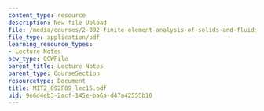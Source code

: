 ```yaml
---
content_type: resource
description: New file Upload
file: /media/courses/2-092-finite-element-analysis-of-solids-and-fluids-i-fall-2009/9e6d4eb32acf145eba6ad47a42555b10_MIT2_092F09_lec15.pdf
file_type: application/pdf
learning_resource_types:
- Lecture Notes
ocw_type: OCWFile
parent_title: Lecture Notes
parent_type: CourseSection
resourcetype: Document
title: MIT2_092F09_lec15.pdf
uid: 9e6d4eb3-2acf-145e-ba6a-d47a42555b10
---
```

